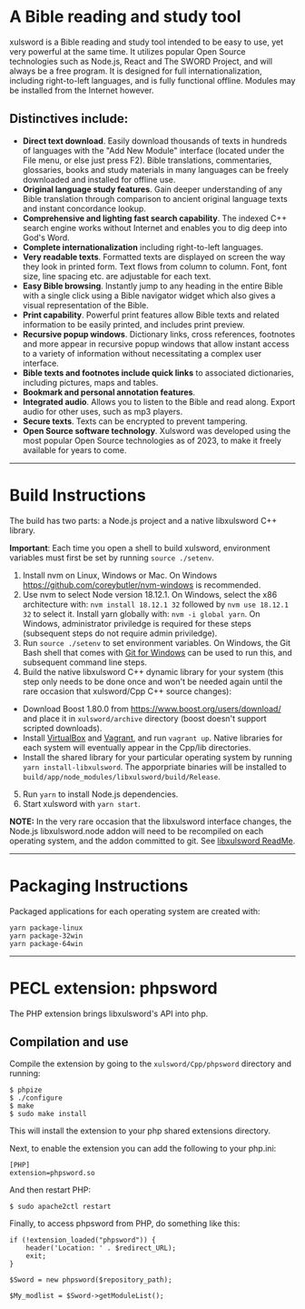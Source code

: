 # A Bible reading and study tool

xulsword is a Bible reading and study tool intended to be easy to use,
yet very powerful at the same time. It utilizes popular Open Source
technologies such as Node.js, React and The SWORD Project, and will
always be a free program. It is designed for full internationalization,
including right-to-left languages, and is fully functional offline.
Modules may be installed from the Internet however.

## Distinctives include:

- **Direct text download**. Easily download thousands of texts in hundreds of
  languages with the "Add New Module" interface (located under the File menu,
  or else just press F2). Bible translations, commentaries, glossaries, books
  and study materials in many languages can be freely downloaded and installed
  for offline use.
- **Original language study features**. Gain deeper understanding of any Bible
  translation through comparison to ancient original language texts and
  instant concordance lookup.
- **Comprehensive and lighting fast search capability**. The indexed C++ search
  engine works without Internet and enables you to dig deep into God's Word.
- **Complete internationalization** including right-to-left languages.
- **Very readable texts**. Formatted texts are displayed on screen the way they look
  in printed form. Text flows from column to column. Font, font size, line
  spacing etc. are adjustable for each text.
- **Easy Bible browsing**. Instantly jump to any heading in the entire Bible with a
  single click using a Bible navigator widget which also gives a visual
  representation of the Bible.
- **Print capability**. Powerful print features allow Bible texts and
  related information to be easily printed, and includes print preview.
- **Recursive popup windows**. Dictionary links, cross references, footnotes
  and more appear in recursive popup windows that allow instant access to a
  variety of information without necessitating a complex user interface.
- **Bible texts and footnotes include quick links** to associated dictionaries,
  including pictures, maps and tables.
- **Bookmark and personal annotation features**.
- **Integrated audio**. Allows you to listen to the Bible and read along. Export
  audio for other uses, such as mp3 players.
- **Secure texts**. Texts can be encrypted to prevent tampering.
- **Open Source software technology**. Xulsword was developed using the most popular
  Open Source technologies as of 2023, to make it freely available for years to
  come.

---

# Build Instructions

The build has two parts: a Node.js project and a native libxulsword C++ library.

**Important**: Each time you open a shell to build xulsword, environment variables
must first be set by running `source ./setenv`.

1. Install nvm on Linux, Windows or Mac. On Windows https://github.com/coreybutler/nvm-windows is recommended.
2. Use nvm to select Node version 18.12.1. On Windows, select the x86 architecture with: `nvm install 18.12.1 32` followed by `nvm use 18.12.1 32` to select it. Install yarn globally with: `nvm -i global yarn`. On Windows, administrator priviledge is required for these steps (subsequent steps do not require admin priviledge).
3. Run `source ./setenv` to set environment variables. On Windows, the Git Bash shell that comes with [Git for Windows](https://gitforwindows.org/) can be used to run this, and subsequent command line steps.
4. Build the native libxulsword C++ dynamic library for your system (this step only needs to be done once and won't be needed again until the rare occasion that xulsword/Cpp C++ source changes):

- Download Boost 1.80.0 from https://www.boost.org/users/download/ and place it in `xulsword/archive` directory (boost doesn't support scripted downloads).
- Install [VirtualBox](https://www.virtualbox.org/wiki/Downloads) and [Vagrant](https://www.vagrantup.com/), and run `vagrant up`. Native libraries for each system will eventually appear in the Cpp/lib directories.
- Install the shared library for your particular operating system by running `yarn install-libxulsword`. The apporpriate binaries will be installed to `build/app/node_modules/libxulsword/build/Release`.

5. Run `yarn` to install Node.js dependencies.
6. Start xulsword with `yarn start`.

**NOTE:** In the very rare occasion that the libxulsword interface changes, the Node.js libxulsword.node addon will need to be
recompiled on each operating system, and the addon committed to git. See [libxulsword ReadMe](/blob/master/build/app/node_modules/libxulsword/Readme.md).

---

# Packaging Instructions

Packaged applications for each operating system are created with:

    yarn package-linux
    yarn package-32win
    yarn package-64win

---

# PECL extension: phpsword

The PHP extension brings libxulsword's API into php.

## Compilation and use

Compile the extension by going to the `xulsword/Cpp/phpsword` directory and running:

    $ phpize
    $ ./configure
    $ make
    $ sudo make install

This will install the extension to your php shared extensions directory.

Next, to enable the extension you can add the following to your php.ini:

    [PHP]
    extension=phpsword.so

And then restart PHP:

`$ sudo apache2ctl restart`

Finally, to access phpsword from PHP, do something like this:

    if (!extension_loaded("phpsword")) {
        header('Location: ' . $redirect_URL);
        exit;
    }

    $Sword = new phpsword($repository_path);

    $My_modlist = $Sword->getModuleList();

